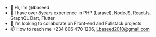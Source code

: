 - 👋 Hi, I’m @lbaseed
- 👀 I have over  8years experience in PHP (Laravel), NodeJS, ReactJs, GraphQL Dart, Flutter
- 💞️ I’m looking to collaborate on Front-end and Fullstack projects
- 📫 How to reach me +234 806 470 1206, Lbaseed2010@gmail.com

<!---
lbaseed/lbaseed is a ✨ special ✨ repository because its `README.md` (this file) appears on your GitHub profile.
You can click the Preview link to take a look at your changes.
--->
